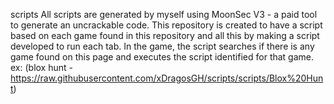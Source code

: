 scripts
All scripts are generated by myself using MoonSec V3 - a paid tool to generate an uncrackable code. This repository is created to have a script based on each game found in this repository and all this by making a script developed to run each tab. In the game, the script searches if there is any game found on this page and executes the script identified for that game. ex: (blox hunt - https://raw.githubusercontent.com/xDragosGH/scripts/scripts/Blox%20Hunt)
